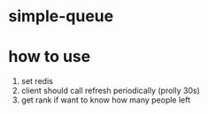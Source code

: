 # simple-queue

# how to use
1. set redis
2. client should call refresh periodically (prolly 30s)
3. get rank if want to know how many people left